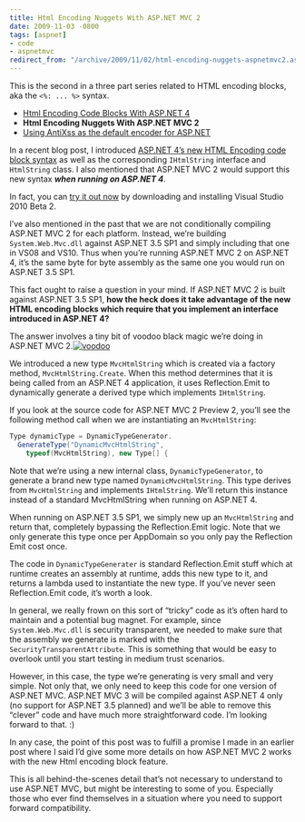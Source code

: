 ```yaml
---
title: Html Encoding Nuggets With ASP.NET MVC 2
date: 2009-11-03 -0800
tags: [aspnet]
- code
- aspnetmvc
redirect_from: "/archive/2009/11/02/html-encoding-nuggets-aspnetmvc2.aspx/"
---
```


This is the second in a three part series related to HTML encoding
blocks, aka the `<%: ... %>` syntax.

-   [Html Encoding Code Blocks With ASP.NET
    4](https://haacked.com/archive/2009/09/25/html-encoding-code-nuggets.aspx "Html Encoding Blocks")
-   **Html Encoding Nuggets With ASP.NET MVC 2**
-   [Using AntiXss as the default encoder for
    ASP.NET](https://haacked.com/archive/2010/04/06/using-antixss-as-the-default-encoder-for-asp-net.aspx "Using AntiXSS")

In a recent blog post, I introduced [ASP.NET 4’s new HTML Encoding code
block
syntax](https://haacked.com/archive/2009/09/25/html-encoding-code-nuggets.aspx "Html Encoding Code Blocks")
as well as the corresponding `IHtmlString` interface and `HtmlString`
class. I also mentioned that ASP.NET MVC 2 would support this new syntax
***when running on ASP.NET 4***.

In fact, you can [try it out
now](https://haacked.com/archive/2009/10/20/vs10beta2-and-aspnetmvc.aspx "VS10 Beta 2 from an ASP.NET MVC perspective")
by downloading and installing Visual Studio 2010 Beta 2.

I’ve also mentioned in the past that we are not conditionally compiling
ASP.NET MVC 2 for each platform. Instead, we’re building
`System.Web.Mvc.dll` against ASP.NET 3.5 SP1 and simply including that
one in VS08 and VS10. Thus when you’re running ASP.NET MVC 2 on ASP.NET
4, it’s the same byte for byte assembly as the same one you would run on
ASP.NET 3.5 SP1.

This fact ought to raise a question in your mind. If ASP.NET MVC 2 is
built against ASP.NET 3.5 SP1, **how the heck does it take advantage of
the new HTML encoding blocks which require that you implement an
interface introduced in ASP.NET 4?**

The answer involves a tiny bit of voodoo black magic we’re doing in
ASP.NET MVC
2.[![voodoo](https://haacked.com/images/haacked_com/WindowsLiveWriter/HtmlEncodingNuggetsWithASP.NETMVC2_13929/voodoo_3.jpg "voodoo")](http://www.sxc.hu/photo/1196752 "Voodoo by sloopjohnb")

We introduced a new type `MvcHtmlString` which is created via a factory
method, `MvcHtmlString.Create`. When this method determines that it is
being called from an ASP.NET 4 application, it uses Reflection.Emit to
dynamically generate a derived type which implements `IHtmlString`.

If you look at the source code for ASP.NET MVC 2 Preview 2, you’ll see
the following method call when we are instantiating an `MvcHtmlString`:

```csharp
Type dynamicType = DynamicTypeGenerator.
  GenerateType("DynamicMvcHtmlString", 
    typeof(MvcHtmlString), new Type[] {
```

Note that we’re using a new internal class, `DynamicTypeGenerator`, to
generate a brand new type named `DynamicMvcHtmlString`. This type
derives from `MvcHtmlString` and implements `IHtmlString`. We’ll return
this instance instead of a standard MvcHtmlString when running on
ASP.NET 4.

When running on ASP.NET 3.5 SP1, we simply new up an `MvcHtmlString` and
return that, completely bypassing the Reflection.Emit logic. Note that
we only generate this type once per AppDomain so you only pay the
Reflection Emit cost once.

The code in `DynamicTypeGenerater` is standard Reflection.Emit stuff
which at runtime creates an assembly at runtime, adds this new type to
it, and returns a lambda used to instantiate the new type. If you’ve
never seen Reflection.Emit code, it’s worth a look.

In general, we really frown on this sort of “tricky” code as it’s often
hard to maintain and a potential bug magnet. For example, since
`System.Web.Mvc.dll` is security transparent, we needed to make sure
that the assembly we generate is marked with the
`SecurityTransparentAttribute`. This is something that would be easy to
overlook until you start testing in medium trust scenarios.

However, in this case, the type we’re generating is very small and very
simple. Not only that, we only need to keep this code for one version of
ASP.NET MVC. ASP.NET MVC 3 will be compiled against ASP.NET 4 only (no
support for ASP.NET 3.5 planned) and we’ll be able to remove this
“clever” code and have much more straightforward code. I’m looking
forward to that. :)

In any case, the point of this post was to fulfill a promise I made in
an earlier post where I said I’d give some more details on how ASP.NET
MVC 2 works with the new Html encoding block feature.

This is all behind-the-scenes detail that’s not necessary to understand
to use ASP.NET MVC, but might be interesting to some of you. Especially
those who ever find themselves in a situation where you need to support
forward compatibility.

